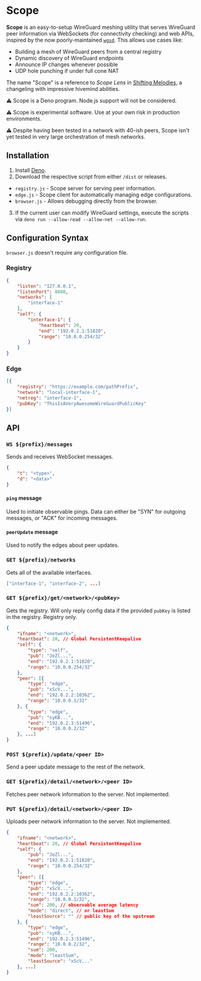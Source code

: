 # Scope

**Scope** is an easy-to-setup WireGuard meshing utility that serves WireGuard peer information via WebSockets (for connectivity checking) and web APIs, inspired by the now poorly-maintained [`wgsd`](https://github.com/jwhited/wgsd). This allows use cases like:
* Building a mesh of WireGuard peers from a central registry
* Dynamic discovery of WireGuard endpoints
* Announce IP changes whenever possible
* UDP hole punching if under full cone NAT

The name "Scope" is a reference to _Scope Lens_ in [Shifting Melodies](https://www.fimfiction.net/story/258497/shifting-melodies), a changeling with impressive hivemind abilities.

⚠️ Scope is a Deno program. Node.js support will not be considered.

⚠️ Scope is experimental software. Use at your own risk in production environments.

⚠️ Despite having been tested in a network with 40-ish peers, Scope isn't yet tested in very large orchestration of mesh networks.

## Installation
1. Install [Deno](https://deno.land).
2. Download the respective script from either `/dist` or releases.
  * `registry.js` - Scope server for serving peer information.
  * `edge.js` - Scope client for automatically managing edge configurations.
  * `browser.js` - Allows debugging directly from the browser.
3. If the current user can modify WireGuard settings, execute the scripts via `deno run --allow-read --allow-net --allow-run`.

## Configuration Syntax
`browser.js` doesn't require any configuration file.
### Registry
```json
{
	"listen": "127.0.0.1",
	"listenPort": 8080,
	"networks": [
		"interface-1"
	],
	"self": {
		"interface-1": {
			"heartbeat": 20,
			"end": "192.0.2.1:51820",
			"range": "10.0.0.254/32"
		}
	}
}
```
### Edge
```json
[{
	"registry": "https://example.com/pathPrefix",
	"network": "local-interface-1",
	"netreg": "interface-1",
	"pubKey": "ThisIsAVeryAwesomeWireGuardPublicKey"
}]
```
## API
### `WS ${prefix}/messages`
Sends and receives WebSocket messages.
```json
{
	"t": "<type>",
	"d": "<data>"
}
```
#### `ping` message
Used to initiate observable pings. Data can either be "SYN" for outgoing messages, or "ACK" for incoming messages.
#### `peerUpdate` message
Used to notify the edges about peer updates.
### `GET ${prefix}/networks`
Gets all of the available interfaces.
```json
["interface-1", "interface-2", ...]
```
### `GET ${prefix}/get/<network>/<pubKey>`
Gets the registry. Will only reply config data if the provided `pubKey` is listed in the registry. Registry only.
```json
{
	"ifname": "<network>",
	"heartbeat": 20, // Global PersistentKeepalive
	"self": {
		"type": "self",
		"pub": "JeZl...",
		"end": "192.0.2.1:51820",
		"range": "10.0.0.254/32"
	},
	"peer": [{
		"type": "edge",
		"pub": "xScV...",
		"end": "192.0.2.2:10362",
		"range": "10.0.0.1/32"
	}, {
		"type": "edge",
		"pub": "syKB...",
		"end": "192.0.2.3:51496",
		"range": "10.0.0.2/32"
	}, ...]
}
```
### `POST ${prefix}/update/<peer ID>`
Send a peer update message to the rest of the network.
### `GET ${prefix}/detail/<network>/<peer ID>`
Fetches peer network information to the server. Not implemented.
### `PUT ${prefix}/detail/<network>/<peer ID>`
Uploads peer network information to the server. Not implemented.
```json
{
	"ifname": "<network>",
	"heartbeat": 20, // Global PersistentKeepalive
	"self": {
		"pub": "JeZl...",
		"end": "192.0.2.1:51820",
		"range": "10.0.0.254/32"
	},
	"peer": [{
		"type": "edge",
		"pub": "xScV...",
		"end": "192.0.2.2:10362",
		"range": "10.0.0.1/32",
		"sum": 200, // observable average latency
		"mode": "direct", // or leastSum
		"leastSource": "" // public key of the upstream
	}, {
		"type": "edge",
		"pub": "syKB...",
		"end": "192.0.2.3:51496",
		"range": "10.0.0.2/32",
		"sum": 200,
		"mode": "leastSum",
		"leastSource": "xScV..."
	}, ...]
}
```
